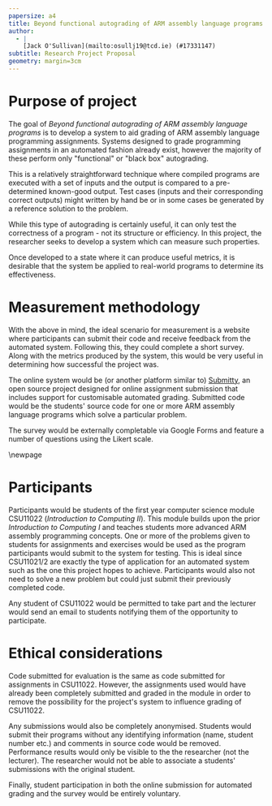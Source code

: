 ```yaml
---
papersize: a4
title: Beyond functional autograding of ARM assembly language programs
author:
  - |
    [Jack O'Sullivan](mailto:osullj19@tcd.ie) (#17331147)
subtitle: Research Project Proposal
geometry: margin=3cm
---
```


# Purpose of project

The goal of _Beyond functional autograding of ARM assembly language programs_ is
to develop a system to aid grading of ARM assembly language programming
assignments. Systems designed to grade programming assignments in an automated
fashion already exist, however the majority of these perform only "functional"
or "black box" autograding.

This is a relatively straightforward technique where compiled programs are
executed with a set of inputs and the output is compared to a pre-determined
known-good output. Test cases (inputs and their corresponding correct outputs)
might written by hand be or in some cases be generated by a reference solution
to the problem.

While this type of autograding is certainly useful, it can only test the
correctness of a program - not its structure or efficiency. In this project, the
researcher seeks to develop a system which can measure such properties.

Once developed to a state where it can produce useful metrics, it is desirable
that the system be applied to real-world programs to determine its
effectiveness.

# Measurement methodology

With the above in mind, the ideal scenario for measurement is a website
where participants can submit their code and receive feedback from the
automated system. Following this, they could complete a short survey. Along
with the metrics produced by the system, this would be very useful in
determining how successful the project was.

The online system would be (or another platform similar to)
[Submitty](https://submitty.org), an open source project designed for online
assignment submission that includes support for customisable automated grading.
Submitted code would be the students' source code for one or more ARM assembly
language programs which solve a particular problem.

The survey would be externally completable via Google Forms and feature a number
of questions using the Likert scale.

\newpage
# Participants

Participants would be students of the first year computer science module
CSU11022 (_Introduction to Computing II_). This module builds upon the prior
_Introduction to Computing I_ and teaches students more advanced ARM assembly
programming concepts. One or more of the problems given to students for
assignments and exercises would be used as the program participants would submit
to the system for testing. This is ideal since CSU11021/2 are exactly the type
of application for an automated system such as the one this project hopes to
achieve. Participants would also not need to solve a new problem but could just
submit their previously completed code.

Any student of CSU11022 would be permitted to take part and the lecturer would
send an email to students notifying them of the opportunity to participate.

# Ethical considerations

Code submitted for evaluation is the same as code submitted for assignments in
CSU11022. However, the assignments used would have already been completely
submitted and graded in the module in order to remove the possibility for
the project's system to influence grading of CSU11022.

Any submissions would also be completely anonymised. Students would submit their
programs without any identifying information (name, student number etc.) and
comments in source code would be removed. Performance results would only be
visible to the the researcher (not the lecturer). The researcher would not be
able to associate a students' submissions with the original student.

Finally, student participation in both the online submission for automated
grading and the survey would be entirely voluntary.
